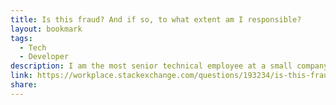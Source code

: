 ```yaml
---
title: Is this fraud? And if so, to what extent am I responsible?
layout: bookmark
tags:
  - Tech
  - Developer
description: I am the most senior technical employee at a small company providing software as a service to other businesses. The company only has about 10 employees, so one of the directors does a lot of the sa...
link: https://workplace.stackexchange.com/questions/193234/is-this-fraud-and-if-so-to-what-extent-am-i-responsible
share:
---
```


